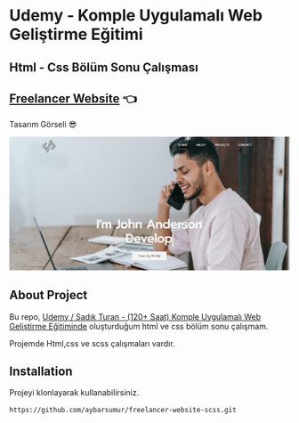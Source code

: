 # Udemy - Komple Uygulamalı Web Geliştirme Eğitimi 
## Html - Css Bölüm Sonu Çalışması

## [Freelancer Website](https://aybarsumur.github.io/udemy-freelancer/) :point_left: 

Tasarım Görseli :sunglasses:

![Ekran Resmi](/img/udemy-st-html-css.jpg)

## About Project
Bu repo, [Udemy / Sadık Turan - (120+ Saat) Komple Uygulamalı Web Geliştirme Eğitiminde](https://www.udemy.com/course/komple-web-developer-kursu/) oluşturduğum html ve css bölüm sonu çalışmam.

Projemde Html,css ve scss çalışmaları vardır.

## Installation
Projeyi klonlayarak kullanabilirsiniz. 
```
https://github.com/aybarsumur/freelancer-website-scss.git
```
